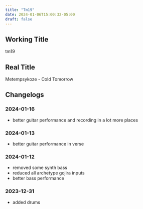 ```yaml
---
title: "Tm19"
date: 2024-01-06T15:00:32-05:00
draft: false
---
```


## Working Title

tm19

## Real Title

Metempsykoze - Cold Tomorrow

## Changelogs

### 2024-01-16

- better guitar performance and recording in a lot more places


### 2024-01-13

- better guitar performance in verse

### 2024-01-12

- removed some synth bass
- reduced all archetype gojira inputs
- better bass performance


### 2023-12-31

- added drums
